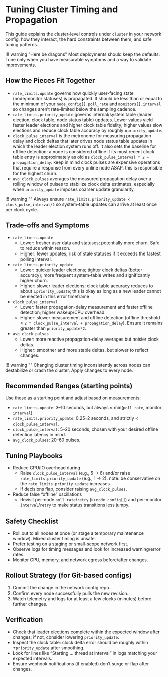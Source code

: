 # Tuning Cluster Timing and Propagation

This guide explains the cluster-level controls under `cluster` in your network config, how they interact, the hard constraints between them, and safe tuning patterns.

!!! warning "Here be dragons"
    Most deployments should keep the defaults. Tune only when you have measurable symptoms and a way to validate improvements.


## How the Pieces Fit Together

- `rate_limits.update` governs how quickly user-facing state (node/monitor statuses) is propagated. It should be less than or equal to the minimum of your `node_config[].poll_rate` and `monitors[].interval` so changes aren’t rate-limited below the sampling cadence.
- `rate_limits.priority_update` governs internal/system table (leader election, clock table, node status table) updates. Lower values yield faster leader elections and higher clock table fidelity; higher values slow elections and reduce clock table accuracy by roughly ±`priority_update`.
- `clock_pulse_interval` is the metronome for measuring propagation delay and clock deltas that later drives node status table updates in which the leader election system runs off. It also sets the baseline for offline detection: a node is considered offline if its most recent clock table entry is approximately as old as `clock_pulse_interval * 2 + propagation_delay`. keep in mind clock pulses are expensive operations that require a response from every online node ASAP.  this is responsible for the highest churn.
- `avg_clock_pulses` averages the measured propagation delay over a rolling window of pulses to stabilize clock delta estimates, especially when `priority_update` imposes coarser update granularity.

!!! warning ""
    Always ensure `rate_limits.priority_update < clock_pulse_interval/2` so system-table updates can arrive at least once per clock cycle.

## Trade-offs and Symptoms

- `rate_limits.update`
    - Lower: fresher user data and statuses; potentially more churn. Safe to reduce within reason.
    - Higher: fewer updates; risk of stale statuses if it exceeds the fastest polling interval.
- `rate_limits.priority_update`
    - Lower: quicker leader elections; tighter clock deltas (better accuracy); more frequent system-table writes and significantly higher churn.
    - Higher: slower leader elections; clock table accuracy reduces to about ±`priority_update`; this is okay as long as a new leader cannot be elected in this error timeframe
- `clock_pulse_interval`
    - Lower: faster propagation-delay measurement and faster offline detection; higher wakeup/CPU overhead.
    - Higher: slower measurement and offline detection (offline threshold ≈ `2 * clock_pulse_interval + propagation_delay`). Ensure it remains greater than `priority_update*2`.
- `avg_clock_pulses`
    - Lower: more reactive propagation-delay averages but noisier clock deltas.
    - Higher: smoother and more stable deltas, but slower to reflect changes.

!!! warning ""
    Changing cluster timing inconsistently across nodes can destabilize or crash the cluster. Apply changes to every node.

## Recommended Ranges (starting points)

Use these as a starting point and adjust based on measurements:

- `rate_limits.update`: 3–10 seconds, but always ≤ min(`poll_rate`, monitor `interval`).
- `rate_limits.priority_update`: 0.25–2 seconds, and strictly < `clock_pulse_interval`.
- `clock_pulse_interval`: 5–20 seconds, chosen with your desired offline detection latency in mind.
- `avg_clock_pulses`: 20–60 pulses.

## Tuning Playbooks

- Reduce CPU/IO overhead during
    - Raise `clock_pulse_interval` (e.g., 5 → 6) and/or raise `rate_limits.priority_update` (e.g., 1 → 2). note: be conservative on the `rate_limits.priority_update` increases
    - If decisions flap, consider raising `avg_clock_pulses`.
- Reduce false “offline” oscillations
    - Revisit per-node `poll_rate`/`retry` (in `node_config[]`) and per-monitor `interval`/`retry` to make status transitions less jumpy.

## Safety Checklist

- Roll out to all nodes at once (or stage a temporary maintenance window). Mixed cluster timing is unsafe.
- Prefer testing on a staging or small-scope network first.
- Observe logs for timing messages and look for increased warning/error rates.
- Monitor CPU, memory, and network egress before/after changes.

## Rollout Strategy (for Git-based configs)

1. Commit the change in the network config repo.
2. Confirm every node successfully pulls the new revision.
3. Watch telemetry and logs for at least a few clocks (minutes) before further changes.

## Verification

- Check that leader elections complete within the expected window after changes; if not, consider lowering `priority_update`.
- Inspect the clock table: clock delta error should be roughly within ±`priority_update` after smoothing.
- Look for lines like “Starting ... thread at interval” in logs matching your expected intervals.
- Ensure webhook notifications (if enabled) don’t surge or flap after changes.

